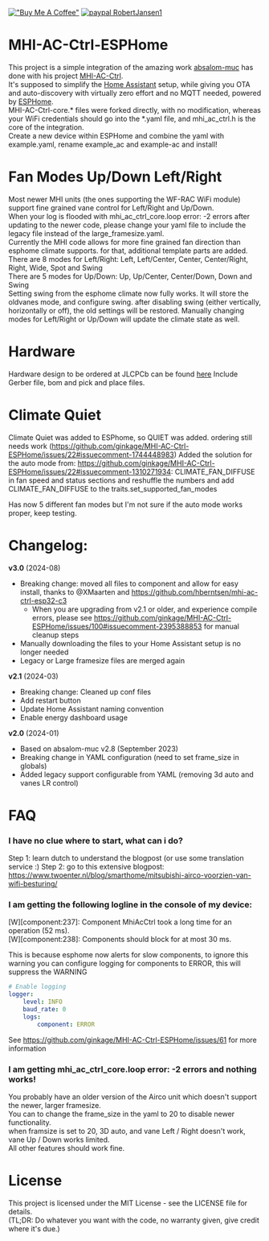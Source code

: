 [!["Buy Me A Coffee"](https://www.buymeacoffee.com/assets/img/custom_images/orange_img.png)](https://www.buymeacoffee.com/ginkage)
[![paypal RobertJansen1](https://www.paypalobjects.com/en_GB/i/btn/btn_donate_LG.gif)](https://www.paypal.com/donate/?hosted_button_id=TL3SFZ4P6ZDHN)

# MHI-AC-Ctrl-ESPHome
This project is a simple integration of the amazing work [absalom-muc](https://github.com/absalom-muc) has done with his project [MHI-AC-Ctrl](https://github.com/absalom-muc/MHI-AC-Ctrl).\
It's supposed to simplify the [Home Assistant](https://www.home-assistant.io/) setup, while giving you OTA and auto-discovery with virtually zero effort and no MQTT needed, powered by [ESPHome](https://esphome.io/).\
MHI-AC-Ctrl-core.\* files were forked directly, with no modification, whereas your WiFi credentials should go into the \*.yaml file, and mhi_ac_ctrl.h is the core of the integration.\
Create a new device within ESPHome and combine the yaml with example.yaml, rename example_ac and example-ac and install!

# Fan Modes Up/Down Left/Right
Most newer MHI units (the ones supporting the WF-RAC WiFi module) support fine grained vane control for Left/Right and Up/Down.  
When your log is flooded with mhi_ac_ctrl_core.loop error: -2 errors after updating to the newer code, please change your yaml file to include the legacy file instead of the large_framesize.yaml.  
Currently the MHI code allows for more fine grained fan direction than esphome climate supports. for that, additional template parts are added.  
There are 8 modes for Left/Right: Left, Left/Center, Center, Center/Right, Right, Wide, Spot and Swing  
There are 5 modes for Up/Down: Up, Up/Center, Center/Down, Down and Swing  
Setting swing from the esphome climate now fully works. It will store the oldvanes mode, and configure swing. after disabling swing (either vertically, horizontally or off), the old settings will be restored. Manually changing modes for Left/Right or Up/Down will update the climate state as well.

# Hardware
Hardware design to be ordered at JLCPCb can be found [here](JLCPCB/Hardware.md) Include Gerber file, bom and pick and place files.


# Climate Quiet

Climate Quiet was added to ESPhome, so QUIET was added. ordering still needs work (https://github.com/ginkage/MHI-AC-Ctrl-ESPHome/issues/22#issuecomment-1744448983)
Added the solution for the auto mode from: https://github.com/ginkage/MHI-AC-Ctrl-ESPHome/issues/22#issuecomment-1310271934:
CLIMATE_FAN_DIFFUSE in fan speed and status sections and reshuffle the numbers and add CLIMATE_FAN_DIFFUSE to the traits.set_supported_fan_modes

Has now 5 different fan modes but I'm not sure if the auto mode works proper, keep testing.

# Changelog:

**v3.0** (2024-08)
 - Breaking change: moved all files to component and allow for easy install, thanks to @XMaarten and https://github.com/hberntsen/mhi-ac-ctrl-esp32-c3
   - When you are upgrading from v2.1 or older, and experience compile errors, please see https://github.com/ginkage/MHI-AC-Ctrl-ESPHome/issues/100#issuecomment-2395388853 for manual cleanup steps
 - Manually downloading the files to your Home Assistant setup is no longer needed
 - Legacy or Large framesize files are merged again

**v2.1** (2024-03)
 - Breaking change: Cleaned up conf files
 - Add restart button
 - Update Home Assistant naming convention
 - Enable energy dashboard usage 

**v2.0** (2024-01)
 - Based on absalom-muc v2.8 (September 2023)
 - Breaking change in YAML configuration (need to set frame_size in globals)
 - Added legacy support configurable from YAML (removing 3d auto and vanes LR control)

# FAQ

### I have no clue where to start, what can i do?
Step 1: learn dutch to understand the blogpost (or use some translation service :) 
Step 2: go to this extensive blogpost: https://www.twoenter.nl/blog/smarthome/mitsubishi-airco-voorzien-van-wifi-besturing/ 
  
### I am getting the following logline in the console of my device:   
[W][component:237]: Component MhiAcCtrl took a long time for an operation (52 ms).  
[W][component:238]: Components should block for at most 30 ms.  

This is because esphome now alerts for slow components, to ignore this warning you can configure logging for components to ERROR, this will suppress the WARNING
```yaml
# Enable logging
logger:
    level: INFO
    baud_rate: 0
    logs:
        component: ERROR
```

See https://github.com/ginkage/MHI-AC-Ctrl-ESPHome/issues/61 for more information  

### I am getting mhi_ac_ctrl_core.loop error: -2 errors and nothing works!  
You probably have an older version of the Airco unit which doesn't support the newer, larger framesize.   
You can to change the frame_size in the yaml to 20 to disable newer functionality.  
when framsize is set to 20, 3D auto, and vane Left / Right doesn't work, vane Up / Down works limited.  
All other features should work fine.  


# License
This project is licensed under the MIT License - see the LICENSE file for details.\
(TL;DR: Do whatever you want with the code, no warranty given, give credit where it's due.)

